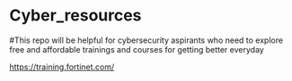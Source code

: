 # Cyber_resources

#This repo will be helpful for cybersecurity aspirants who need to explore free and affordable trainings and courses for getting better everyday

https://training.fortinet.com/
